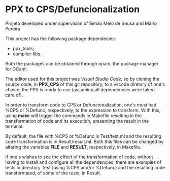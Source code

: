 # PPX to CPS/Defuncionalization

Projeto developed under supervision of Simão Melo de Sousa and Mário Pereira

This project has the following package dependecies:

+ ppx_tools;
+ compiler-libs.

Both the packages can be obtained through opam, the package manager for OCaml.

The editor used for this project was *Visual Studio Code*, so by cloning the source code, in **PPX_CPS** of this git repository, to a vscode diretory of one's choice, the PPX is ready to use (assuming all dependencies were taken care of).

In order to transform code to CPS or Defuncionalization, one's must had %CPS or %Defunc, respectively, to the expression to transform. With this, using **make** will trigger the commands in Makefile resulting in the transformation of code and its execution, presenting the result in the terminal. 

By default, the file with %CPS or %Defunc is Test/test.ml and the resulting code transformation is in Result/result.ml. Both this files can be changed by altering the variables **FILE** and **RESULT**, respectively, in Makefile.

If one's wishes to see the effect of the transformation of code, without having to install and configure all the dependencies, there are examples of tests in directory Test (using %CPS and/or %Defunc) and the resulting code transformated, of some of the tests, in Result.

